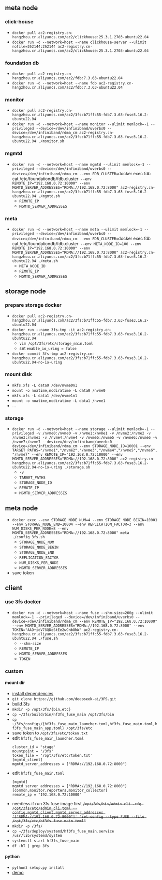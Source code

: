 ## meta node
### click-house
* `docker pull ac2-registry.cn-hangzhou.cr.aliyuncs.com/ac2/clickhouse:25.3.1.2703-ubuntu22.04`
* `docker run -d --network=host --name clickhouse-server --ulimit nofile=262144:262144 ac2-registry.cn-hangzhou.cr.aliyuncs.com/ac2/clickhouse:25.3.1.2703-ubuntu22.04`

### foundation db
* `docker pull ac2-registry.cn-hangzhou.cr.aliyuncs.com/ac2/fdb:7.3.63-ubuntu22.04`
* `docker run -d --network=host --name fdb ac2-registry.cn-hangzhou.cr.aliyuncs.com/ac2/fdb:7.3.63-ubuntu22.04`

### monitor
* `docker pull ac2-registry.cn-hangzhou.cr.aliyuncs.com/ac2/3fs:b71ffc55-fdb7.3.63-fuse3.16.2-ubuntu22.04`
* `docker run -d --network=host --name monitor --ulimit memlock=-1 --privileged --device=/dev/infiniband/uverbs0 --device=/dev/infiniband/rdma_cm ac2-registry.cn-hangzhou.cr.aliyuncs.com/ac2/3fs:b71ffc55-fdb7.3.63-fuse3.16.2-ubuntu22.04 ./monitor.sh`

### mgmtd
* `docker run -d --network=host --name mgmtd --ulimit memlock=-1 --privileged --device=/dev/infiniband/uverbs0 --device=/dev/infiniband/rdma_cm --env FDB_CLUSTER=`docker exec fdb cat /etc/foundationdb/fdb.cluster` --env REMOTE_IP="192.168.0.72:10000" --env MGMTD_SERVER_ADDRESSES="RDMA://192.168.0.72:8000" ac2-registry.cn-hangzhou.cr.aliyuncs.com/ac2/3fs:b71ffc55-fdb7.3.63-fuse3.16.2-ubuntu22.04 ./mgmtd.sh`
  * `REMOTE_IP`
  * `MGMTD_SERVER_ADDRESSES`

### meta
* `docker run -d --network=host --name meta --ulimit memlock=-1 --privileged --device=/dev/infiniband/uverbs0 --device=/dev/infiniband/rdma_cm --env FDB_CLUSTER=`docker exec fdb cat /etc/foundationdb/fdb.cluster` --env META_NODE_ID=100 --env REMOTE_IP="192.168.0.72:10000" --env MGMTD_SERVER_ADDRESSES="RDMA://192.168.0.72:8000" ac2-registry.cn-hangzhou.cr.aliyuncs.com/ac2/3fs:b71ffc55-fdb7.3.63-fuse3.16.2-ubuntu22.04 ./meta.sh`
  * `META_NODE_ID`
  * `REMOTE_IP`
  * `MGMTD_SERVER_ADDRESSES`

## storage node
### prepare storage docker
* `docker pull ac2-registry.cn-hangzhou.cr.aliyuncs.com/ac2/3fs:b71ffc55-fdb7.3.63-fuse3.16.2-ubuntu22.04`
* `docker run --name 3fs-tmp -it ac2-registry.cn-hangzhou.cr.aliyuncs.com/ac2/3fs:b71ffc55-fdb7.3.63-fuse3.16.2-ubuntu22.04`
  * `vim /opt/3fs/etc/storage_main.toml`
  * set `enable_io_uring = false`
* `docker commit 3fs-tmp ac2-registry.cn-hangzhou.cr.aliyuncs.com/ac2/3fs:b71ffc55-fdb7.3.63-fuse3.16.2-ubuntu22.04-no-io-uring`

### mount disk
* `mkfs.xfs -L data0 /dev/nvme0n1`
* `mount -o noatime,nodiratime -L data0 /nvme0`
* `mkfs.xfs -L data1 /dev/nvme1n1`
* `mount -o noatime,nodiratime -L data1 /nvme1`
* ...

### storage
* `docker run -d --network=host --name storage --ulimit memlock=-1 --privileged -v /nvme0:/nvme0 -v /nvme1:/nvme1 -v /nvme2:/nvme2 -v /nvme3:/nvme3 -v /nvme4:/nvme4 -v /nvme5:/nvme5 -v /nvme6:/nvme6 -v /nvme7:/nvme7 --device=/dev/infiniband/uverbs0 --device=/dev/infiniband/rdma_cm --env STORAGE_NODE_ID=10001 --env TARGET_PATHS="/nvme1","/nvme2","/nvme3","/nvme4","/nvme5","/nvme6","/nvme7" --env REMOTE_IP="192.168.0.72:10000" --env MGMTD_SERVER_ADDRESSES="RDMA://192.168.0.72:8000" ac2-registry.cn-hangzhou.cr.aliyuncs.com/ac2/3fs:b71ffc55-fdb7.3.63-fuse3.16.2-ubuntu22.04-no-io-uring ./storage.sh`
  * `-v`
  * `TARGET_PATHS`
  * `STORAGE_NODE_ID`
  * `REMOTE_IP`
  * `MGMTD_SERVER_ADDRESSES`

## meta node
* `docker exec --env STORAGE_NODE_NUM=4 --env STORAGE_NODE_BEGIN=10001 --env STORAGE_NODE_END=10004 --env REPLICATION_FACTOR=3 --env NUM_DISKS_PER_NODE=8 --env MGMTD_SERVER_ADDRESSES="RDMA://192.168.0.72:8000" meta ./config_3fs.sh`
  * `STORAGE_NODE_NUM`
  * `STORAGE_NODE_BEGIN`
  * `STORAGE_NODE_END`
  * `REPLICATION_FACTOR`
  * `NUM_DISKS_PER_NODE`
  * `MGMTD_SERVER_ADDRESSES`
* save token
 
## client
### use 3fs docker
* `docker run -d --network=host --name fuse --shm-size=200g --ulimit memlock=-1 --privileged --device=/dev/infiniband/uverbs0 --device=/dev/infiniband/rdma_cm --env REMOTE_IP="192.168.0.72:10000" --env MGMTD_SERVER_ADDRESSES="RDMA://192.168.0.72:8000" --env TOKEN="AAD+ioV78QDeStEe2wCnbOhW" ac2-registry.cn-hangzhou.cr.aliyuncs.com/ac2/3fs:b71ffc55-fdb7.3.63-fuse3.16.2-ubuntu22.04 ./fuse.sh`
  * `--shm-size`
  * `REMOTE_IP`
  * `MGMTD_SERVER_ADDRESSES`
  * `TOKEN`

### custom
#### mount dir
* [install dependencies](https://github.com/deepseek-ai/3FS/blob/main/README.md#install-dependencies)
* `git clone https://github.com/deepseek-ai/3FS.git`
* [build 3fs](https://github.com/deepseek-ai/3FS/blob/main/README.md#build-3fs)
* `mkdir -p /opt/3fs/{bin,etc}`
* `cp ~/3fs/build/bin/hf3fs_fuse_main /opt/3fs/bin`
* `cp ~/3fs/configs/{hf3fs_fuse_main_launcher.toml,hf3fs_fuse_main.toml,hf3fs_fuse_main_app.toml} /opt/3fs/etc`
* save token to `/opt/3fs/etc/token.txt`
* edit `hf3fs_fuse_main_launcher.toml`
  ```
  cluster_id = "stage"
  mountpoint = '/3fs'
  token_file = '/opt/3fs/etc/token.txt'
  [mgmtd_client]
  mgmtd_server_addresses = ["RDMA://192.168.0.72:8000"]
  ```
* edit `hf3fs_fuse_main.toml`
  ```
  [mgmtd]
  mgmtd_server_addresses = ["RDMA://192.168.0.72:8000"]
  [common.monitor.reporters.monitor_collector]
  remote_ip = "192.168.0.72:10000"
  ```
* needless if run 3fs fuse image first
  ~~`/opt/3fs/bin/admin_cli -cfg /opt/3fs/etc/admin_cli.toml --config.mgmtd_client.mgmtd_server_addresses '["RDMA://192.168.0.72:8000"]' "set-config --type FUSE --file /opt/3fs/etc/hf3fs_fuse_main.toml"`~~
* `mkdir -p /3fs/`
* `cp ~/3fs/deploy/systemd/hf3fs_fuse_main.service /usr/lib/systemd/system`
* `systemctl start hf3fs_fuse_main`
* `df -hT | grep 3fs`

#### python
* `python3 setup.py install`
* [demo](https://github.com/deepseek-ai/3FS/blob/main/hf3fs_fuse/fuse_demo.py)
